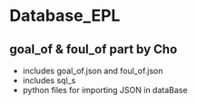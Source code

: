 # Database_EPL

## goal_of & foul_of part by Cho

- includes goal_of.json and foul_of.json
- includes sql_s
- python files for importing JSON in dataBase